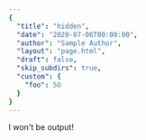```yaml
---
{
  "title": "hidden",
  "date": "2020-07-06T00:00:00",
  "author": "Sample Author",
  "layout": "page.html",
  "draft": false,
  "skip_subdirs": true,
  "custom": {
    "foo": 50
  }
}  
--- 
```

I won't be output!
